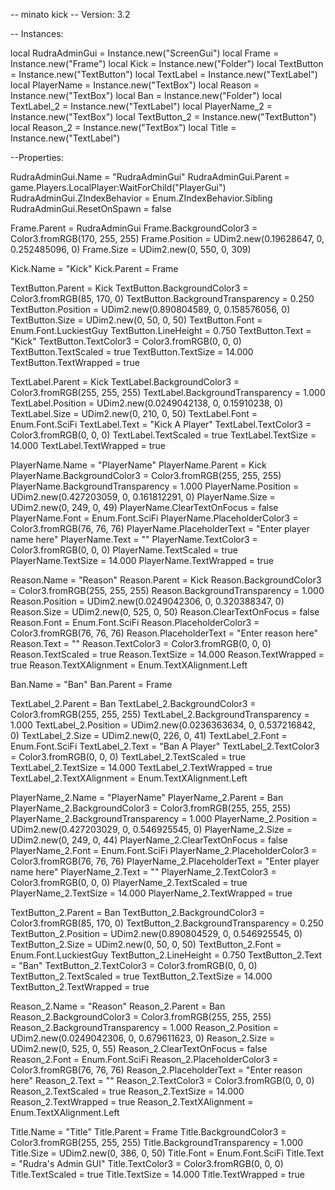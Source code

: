 -- minato kick 
-- Version: 3.2
 
-- Instances:
 
local RudraAdminGui = Instance.new("ScreenGui")
local Frame = Instance.new("Frame")
local Kick = Instance.new("Folder")
local TextButton = Instance.new("TextButton")
local TextLabel = Instance.new("TextLabel")
local PlayerName = Instance.new("TextBox")
local Reason = Instance.new("TextBox")
local Ban = Instance.new("Folder")
local TextLabel_2 = Instance.new("TextLabel")
local PlayerName_2 = Instance.new("TextBox")
local TextButton_2 = Instance.new("TextButton")
local Reason_2 = Instance.new("TextBox")
local Title = Instance.new("TextLabel")
 
--Properties:
 
RudraAdminGui.Name = "RudraAdminGui"
RudraAdminGui.Parent = game.Players.LocalPlayer:WaitForChild("PlayerGui")
RudraAdminGui.ZIndexBehavior = Enum.ZIndexBehavior.Sibling
RudraAdminGui.ResetOnSpawn = false
 
Frame.Parent = RudraAdminGui
Frame.BackgroundColor3 = Color3.fromRGB(170, 255, 255)
Frame.Position = UDim2.new(0.19628647, 0, 0.252485096, 0)
Frame.Size = UDim2.new(0, 550, 0, 309)
 
Kick.Name = "Kick"
Kick.Parent = Frame
 
TextButton.Parent = Kick
TextButton.BackgroundColor3 = Color3.fromRGB(85, 170, 0)
TextButton.BackgroundTransparency = 0.250
TextButton.Position = UDim2.new(0.890804589, 0, 0.158576056, 0)
TextButton.Size = UDim2.new(0, 50, 0, 50)
TextButton.Font = Enum.Font.LuckiestGuy
TextButton.LineHeight = 0.750
TextButton.Text = "Kick"
TextButton.TextColor3 = Color3.fromRGB(0, 0, 0)
TextButton.TextScaled = true
TextButton.TextSize = 14.000
TextButton.TextWrapped = true
 
TextLabel.Parent = Kick
TextLabel.BackgroundColor3 = Color3.fromRGB(255, 255, 255)
TextLabel.BackgroundTransparency = 1.000
TextLabel.Position = UDim2.new(0.0249042138, 0, 0.15910238, 0)
TextLabel.Size = UDim2.new(0, 210, 0, 50)
TextLabel.Font = Enum.Font.SciFi
TextLabel.Text = "Kick A Player"
TextLabel.TextColor3 = Color3.fromRGB(0, 0, 0)
TextLabel.TextScaled = true
TextLabel.TextSize = 14.000
TextLabel.TextWrapped = true
 
PlayerName.Name = "PlayerName"
PlayerName.Parent = Kick
PlayerName.BackgroundColor3 = Color3.fromRGB(255, 255, 255)
PlayerName.BackgroundTransparency = 1.000
PlayerName.Position = UDim2.new(0.427203059, 0, 0.161812291, 0)
PlayerName.Size = UDim2.new(0, 249, 0, 49)
PlayerName.ClearTextOnFocus = false
PlayerName.Font = Enum.Font.SciFi
PlayerName.PlaceholderColor3 = Color3.fromRGB(76, 76, 76)
PlayerName.PlaceholderText = "Enter player name here"
PlayerName.Text = ""
PlayerName.TextColor3 = Color3.fromRGB(0, 0, 0)
PlayerName.TextScaled = true
PlayerName.TextSize = 14.000
PlayerName.TextWrapped = true
 
Reason.Name = "Reason"
Reason.Parent = Kick
Reason.BackgroundColor3 = Color3.fromRGB(255, 255, 255)
Reason.BackgroundTransparency = 1.000
Reason.Position = UDim2.new(0.0249042306, 0, 0.320388347, 0)
Reason.Size = UDim2.new(0, 525, 0, 50)
Reason.ClearTextOnFocus = false
Reason.Font = Enum.Font.SciFi
Reason.PlaceholderColor3 = Color3.fromRGB(76, 76, 76)
Reason.PlaceholderText = "Enter reason here"
Reason.Text = ""
Reason.TextColor3 = Color3.fromRGB(0, 0, 0)
Reason.TextScaled = true
Reason.TextSize = 14.000
Reason.TextWrapped = true
Reason.TextXAlignment = Enum.TextXAlignment.Left
 
Ban.Name = "Ban"
Ban.Parent = Frame
 
TextLabel_2.Parent = Ban
TextLabel_2.BackgroundColor3 = Color3.fromRGB(255, 255, 255)
TextLabel_2.BackgroundTransparency = 1.000
TextLabel_2.Position = UDim2.new(0.0236363634, 0, 0.537216842, 0)
TextLabel_2.Size = UDim2.new(0, 226, 0, 41)
TextLabel_2.Font = Enum.Font.SciFi
TextLabel_2.Text = "Ban A Player"
TextLabel_2.TextColor3 = Color3.fromRGB(0, 0, 0)
TextLabel_2.TextScaled = true
TextLabel_2.TextSize = 14.000
TextLabel_2.TextWrapped = true
TextLabel_2.TextXAlignment = Enum.TextXAlignment.Left
 
PlayerName_2.Name = "PlayerName"
PlayerName_2.Parent = Ban
PlayerName_2.BackgroundColor3 = Color3.fromRGB(255, 255, 255)
PlayerName_2.BackgroundTransparency = 1.000
PlayerName_2.Position = UDim2.new(0.427203029, 0, 0.546925545, 0)
PlayerName_2.Size = UDim2.new(0, 249, 0, 44)
PlayerName_2.ClearTextOnFocus = false
PlayerName_2.Font = Enum.Font.SciFi
PlayerName_2.PlaceholderColor3 = Color3.fromRGB(76, 76, 76)
PlayerName_2.PlaceholderText = "Enter player name here"
PlayerName_2.Text = ""
PlayerName_2.TextColor3 = Color3.fromRGB(0, 0, 0)
PlayerName_2.TextScaled = true
PlayerName_2.TextSize = 14.000
PlayerName_2.TextWrapped = true
 
TextButton_2.Parent = Ban
TextButton_2.BackgroundColor3 = Color3.fromRGB(85, 170, 0)
TextButton_2.BackgroundTransparency = 0.250
TextButton_2.Position = UDim2.new(0.890804529, 0, 0.546925545, 0)
TextButton_2.Size = UDim2.new(0, 50, 0, 50)
TextButton_2.Font = Enum.Font.LuckiestGuy
TextButton_2.LineHeight = 0.750
TextButton_2.Text = "Ban"
TextButton_2.TextColor3 = Color3.fromRGB(0, 0, 0)
TextButton_2.TextScaled = true
TextButton_2.TextSize = 14.000
TextButton_2.TextWrapped = true
 
Reason_2.Name = "Reason"
Reason_2.Parent = Ban
Reason_2.BackgroundColor3 = Color3.fromRGB(255, 255, 255)
Reason_2.BackgroundTransparency = 1.000
Reason_2.Position = UDim2.new(0.0249042306, 0, 0.679611623, 0)
Reason_2.Size = UDim2.new(0, 525, 0, 55)
Reason_2.ClearTextOnFocus = false
Reason_2.Font = Enum.Font.SciFi
Reason_2.PlaceholderColor3 = Color3.fromRGB(76, 76, 76)
Reason_2.PlaceholderText = "Enter reason here"
Reason_2.Text = ""
Reason_2.TextColor3 = Color3.fromRGB(0, 0, 0)
Reason_2.TextScaled = true
Reason_2.TextSize = 14.000
Reason_2.TextWrapped = true
Reason_2.TextXAlignment = Enum.TextXAlignment.Left
 
Title.Name = "Title"
Title.Parent = Frame
Title.BackgroundColor3 = Color3.fromRGB(255, 255, 255)
Title.BackgroundTransparency = 1.000
Title.Size = UDim2.new(0, 386, 0, 50)
Title.Font = Enum.Font.SciFi
Title.Text = "Rudra's Admin GUI"
Title.TextColor3 = Color3.fromRGB(0, 0, 0)
Title.TextScaled = true
Title.TextSize = 14.000
Title.TextWrapped = true
